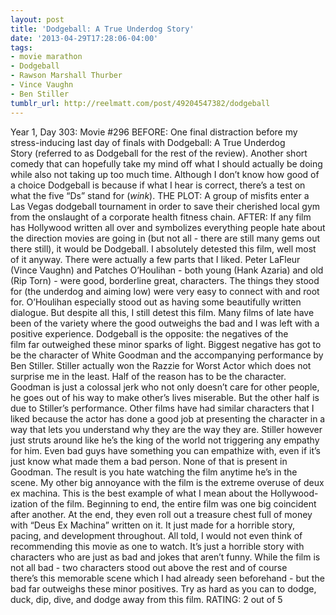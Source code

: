 ```yaml
---
layout: post
title: 'Dodgeball: A True Underdog Story'
date: '2013-04-29T17:28:06-04:00'
tags:
- movie marathon
- Dodgeball
- Rawson Marshall Thurber
- Vince Vaughn
- Ben Stiller
tumblr_url: http://reelmatt.com/post/49204547382/dodgeball
---
```



Year 1, Day 303: Movie #296
BEFORE: One final distraction before my stress-inducing last day of finals with Dodgeball: A True Underdog Story (referred to as Dodgeball for the rest of the review). Another short comedy that can hopefully take my mind off what I should actually be doing while also not taking up too much time. Although I don’t know how good of a choice Dodgeball is because if what I hear is correct, there’s a test on what the five “Ds” stand for (*wink*).
THE PLOT: A group of misfits enter a Las Vegas dodgeball tournament in order to save their cherished local gym from the onslaught of a corporate health fitness chain.
AFTER: If any film has Hollywood written all over and symbolizes everything people hate about the direction movies are going in (but not all - there are still many gems out there still), it would be Dodgeball.
I absolutely detested this film, well most of it anyway. There were actually a few parts that I liked. Peter LaFleur (Vince Vaughn) and Patches O’Houlihan - both young (Hank Azaria) and old (Rip Torn) - were good, borderline great, characters. The things they stood for (the underdog and aiming low) were very easy to connect with and root for. O’Houlihan especially stood out as having some beautifully written dialogue. But despite all this, I still detest this film. Many films of late have been of the variety where the good outweighs the bad and I was left with a positive experience. Dodgeball is the opposite: the negatives of the film far outweighed these minor sparks of light.
Biggest negative has got to be the character of White Goodman and the accompanying performance by Ben Stiller. Stiller actually won the Razzie for Worst Actor which does not surprise me in the least. Half of the reason has to be the character. Goodman is just a colossal jerk who not only doesn’t care for other people, he goes out of his way to make other’s lives miserable. But the other half is due to Stiller’s performance. Other films have had similar characters that I liked because the actor has done a good job at presenting the character in a way that lets you understand why they are the way they are. Stiller however just struts around like he’s the king of the world not triggering any empathy for him. Even bad guys have something you can empathize with, even if it’s just know what made them a bad person. None of that is present in Goodman. The result is you hate watching the film anytime he’s in the scene. My other big annoyance with the film is the extreme overuse of deux ex machina. This is the best example of what I mean about the Hollywood-ization of the film. Beginning to end, the entire film was one big coincident after another. At the end, they even roll out a treasure chest full of money with “Deus Ex Machina” written on it. It just made for a horrible story, pacing, and development throughout.
All told, I would not even think of recommending this movie as one to watch. It’s just a horrible story with characters who are just as bad and jokes that aren’t funny. While the film is not all bad - two characters stood out above the rest and of course there’s this memorable scene which I had already seen beforehand - but the bad far outweighs these minor positives. Try as hard as you can to dodge, duck, dip, dive, and dodge away from this film.
RATING: 2 out of 5
